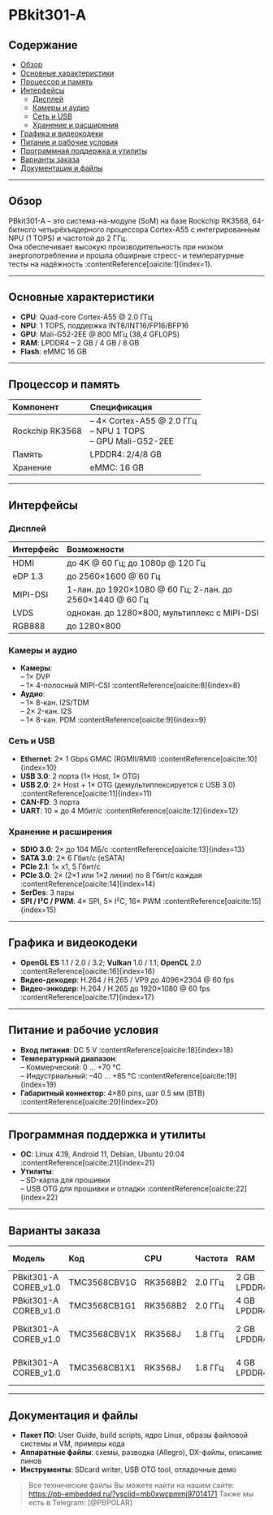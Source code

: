 # PBkit301-A 

## Содержание

- [Обзор](#обзор)  
- [Основные характеристики](#основные-характеристики)  
- [Процессор и память](#процессор-и-память)  
- [Интерфейсы](#интерфейсы)  
  - [Дисплей](#дисплей)  
  - [Камеры и аудио](#камеры-и-аудио)  
  - [Сеть и USB](#сеть-и-usb)  
  - [Хранение и расширения](#хранение-и-расширения)  
- [Графика и видеокодеки](#графика-и-видеокодеки)  
- [Питание и рабочие условия](#питание-и-рабочие-условия)  
- [Программная поддержка и утилиты](#программная-поддержка-и-утилиты)  
- [Варианты заказа](#варианты-заказа)  
- [Документация и файлы](#документация-и-файлы)  

---

## Обзор

PBkit301-A – это система-на-модуле (SoM) на базе Rockchip RK3568, 64-битного четырёхъядерного процессора Cortex-A55 с интегрированным NPU (1 TOPS) и частотой до 2 ГГц.  
Она обеспечивает высокую производительность при низком энергопотреблении и прошла обширные стресс- и температурные тесты на надёжность :contentReference[oaicite:1]{index=1}.

---

## Основные характеристики

- **CPU**: Quad-core Cortex-A55 @ 2.0 ГГц 
- **NPU**: 1 TOPS, поддержка INT8/INT16/FP16/BFP16 
- **GPU**: Mali-G52-2EE @ 800 МГц (38,4 GFLOPS)
- **RAM**: LPDDR4 – 2 GB / 4 GB / 8 GB 
- **Flash**: eMMC 16 GB 
---

## Процессор и память

| Компонент | Спецификация |
|:---------|:-------------|
| Rockchip RK3568 | – 4× Cortex-A55 @ 2.0 ГГц<br>– NPU 1 TOPS<br>– GPU Mali-G52-2EE |
| Память      | LPDDR4: 2/4/8 GB |
| Хранение    | eMMC: 16 GB |

---

## Интерфейсы

### Дисплей

| Интерфейс   | Возможности                                 |
|:-----------|:---------------------------------------------|
| HDMI       | до 4K @ 60 Гц; до 1080p @ 120 Гц             |
| eDP 1.3    | до 2560×1600 @ 60 Гц                         |
| MIPI-DSI   | 1-лан. до 1920×1080 @ 60 Гц; 2-лан. до 2560×1440 @ 60 Гц |
| LVDS       | однокан. до 1280×800, мультиплекс с MIPI-DSI |
| RGB888     | до 1280×800                                  | :contentReference[oaicite:7]{index=7}

### Камеры и аудио

- **Камеры**:  
  – 1× DVP<br>– 1× 4-полосный MIPI-CSI :contentReference[oaicite:8]{index=8}  
- **Аудио**:  
  – 1× 8-кан. I2S/TDM<br>– 2× 2-кан. I2S<br>– 1× 8-кан. PDM :contentReference[oaicite:9]{index=9}

### Сеть и USB

- **Ethernet**: 2× 1 Gbps GMAC (RGMII/RMII) :contentReference[oaicite:10]{index=10}  
- **USB 3.0**: 2 порта (1× Host, 1× OTG)  
- **USB 2.0**: 2× Host + 1× OTG (демультиплексируется с USB 3.0) :contentReference[oaicite:11]{index=11}  
- **CAN-FD**: 3 порта  
- **UART**: 10 × до 4 Мбит/с :contentReference[oaicite:12]{index=12}  

### Хранение и расширения

- **SDIO 3.0**: 2× до 104 МБ/с :contentReference[oaicite:13]{index=13}  
- **SATA 3.0**: 2× 6 Гбит/с (eSATA)  
- **PCIe 2.1**: 1× x1, 5 Гбит/с  
- **PCIe 3.0**: 2× (2×1 или 1×2 линии) по 8 Гбит/с каждая :contentReference[oaicite:14]{index=14}  
- **SerDes**: 3 пары  
- **SPI / I²C / PWM**: 4× SPI, 5× I²C, 16× PWM :contentReference[oaicite:15]{index=15}  

---

## Графика и видеокодеки

- **OpenGL ES** 1.1 / 2.0 / 3.2; **Vulkan** 1.0 / 1.1; **OpenCL** 2.0 :contentReference[oaicite:16]{index=16}  
- **Видео-декодер**: H.264 / H.265 / VP9 до 4096×2304 @ 60 fps  
- **Видео-энкодер**: H.264 / H.265 до 1920×1080 @ 60 fps :contentReference[oaicite:17]{index=17}

---

## Питание и рабочие условия

- **Вход питания**: DC 5 V :contentReference[oaicite:18]{index=18}  
- **Температурный диапазон**:  
  – Коммерческий: 0 … +70 °C  
  – Индустриальный: –40 … +85 °C :contentReference[oaicite:19]{index=19}  
- **Габаритный коннектор**: 4×80 pins, шаг 0.5 мм (BTB) :contentReference[oaicite:20]{index=20}

---

## Программная поддержка и утилиты

- **ОС**: Linux 4.19, Android 11, Debian, Ubuntu 20.04 :contentReference[oaicite:21]{index=21}  
- **Утилиты**:  
  – SD-карта для прошивки  
  – USB OTG для прошивки и отладки :contentReference[oaicite:22]{index=22}  

---

## Варианты заказа

| Модель                | Код               | CPU        | Частота | RAM         | ROM   | Темп. (°C)   |
|:----------------------|:------------------|:-----------|:--------|:------------|:------|:-------------|
| PBkit301-A COREB_v1.0 | TMC3568CBV1G      | RK3568B2   | 2.0 ГГц | 2 GB LPDDR4 | 16 GB | 0 … +70      |
| PBkit301-A COREB_v1.0 | TMC3568CB1G1      | RK3568B2   | 2.0 ГГц | 4 GB LPDDR4 | 16 GB | 0 … +70      |
| PBkit301-A COREB_v1.0 | TMC3568CBV1X      | RK3568J    | 1.8 ГГц | 2 GB LPDDR4 | 16 GB | –40 … +85    |
| PBkit301-A COREB_v1.0 | TMC3568CB1X1      | RK3568J    | 1.8 ГГц | 4 GB LPDDR4 | 16 GB | –40 … +85    | :contentReference[oaicite:23]{index=23}

---

## Документация и файлы

- **Пакет ПО**: User Guide, build scripts, ядро Linux, образы файловой системы и VM, примеры кода  
- **Аппаратные файлы**: схемы, разводка (Allegro), DX-файлы, описание пинов  
- **Инструменты**: SDcard writer, USB OTG tool, отладочные демо  

> Все технические файлы Вы можете найти на нашем сайте: https://pb-embedded.ru/?ysclid=mb0xwcpmmj97014171
> Также мы есть в Telegram: [@PBPOLAR]


